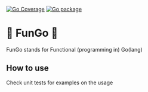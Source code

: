 [![Go Coverage](https://github.com/gabrielseibel1/fungo/wiki/coverage.svg)](https://raw.githack.com/wiki/gabrielseibel1/fungo/coverage.html)
[![Go package](https://github.com/gabrielseibel1/fungo/actions/workflows/coverage.yaml/badge.svg)](https://github.com/gabrielseibel1/fungo/actions/workflows/coverage.yaml)

# 🍄 FunGo 🍄
FunGo stands for Functional (programming in) Go(lang)

## How to use

Check unit tests for examples on the usage